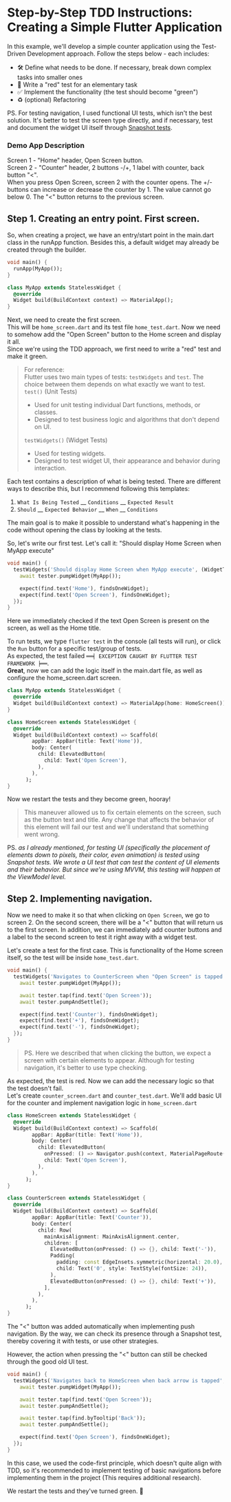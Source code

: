 # Step-by-Step TDD Instructions: Creating a Simple Flutter Application
In this example, we'll develop a simple counter application using the Test-Driven Development approach. 
Follow the steps below - each includes:
- 🛠 Define what needs to be done. If necessary, break down complex tasks into smaller ones
- 🔴 Write a "red" test for an elementary task
- ✅ Implement the functionality (the test should become "green")
- ♻️ (optional) Refactoring

PS. For testing navigation, I used functional UI tests, which isn't the best solution. It's better to test the screen type directly, and if necessary, test and document the widget UI itself through [Snapshot tests][snt].

### Demo App Description
Screen 1 - "Home" header, Open Screen button. <br/>
Screen 2 - "Counter" header, 2 buttons -/+, 1 label with counter, back button "<". <br/>
When you press Open Screen, screen 2 with the counter opens. The +/- buttons can increase or decrease the counter by 1. The value cannot go below 0. The "<" button returns to the previous screen.

## Step 1. Creating an entry point. First screen.
So, when creating a project, we have an entry/start point in the main.dart class in the runApp function. 
Besides this, a default widget may already be created through the builder.
```dart
void main() {
  runApp(MyApp());
}

class MyApp extends StatelessWidget {
  @override
  Widget build(BuildContext context) => MaterialApp();
}
```
Next, we need to create the first screen. <br/>
This will be `home_screen.dart` and its test file `home_test.dart`. Now we need to somehow add the "Open Screen" button to the Home screen and display it all. <br/>
Since we're using the TDD approach, we first need to write a "red" test and make it green.
> For reference: <br/>
> Flutter uses two main types of tests: `testWidgets` and `test`. The choice between them depends on what exactly we want to test. <br/>
> `test()` (Unit Tests) <br/>
> - Used for unit testing individual Dart functions, methods, or classes. <br/>
> - Designed to test business logic and algorithms that don't depend on UI. <br/>
> 
> `testWidgets()` (Widget Tests) <br/>
> - Used for testing widgets. <br/>
> - Designed to test widget UI, their appearance and behavior during interaction. <br/>

Each test contains a description of what is being tested. There are different ways to describe this, but I recommend following this templates: <br/>
1. `What Is Being Tested` __ `Conditions` __ `Expected Result`
2. `Should` __ `Expected Behavior` __ `When` __ `Conditions`

The main goal is to make it possible to understand what's happening in the code without opening the class by looking at the tests.

So, let's write our first test. Let's call it: "Should display Home Screen when MyApp execute"
```dart
void main() {
  testWidgets('Should display Home Screen when MyApp execute', (WidgetTester tester) async {
    await tester.pumpWidget(MyApp());

    expect(find.text('Home'), findsOneWidget);
    expect(find.text('Open Screen'), findsOneWidget);
  });
}
```
Here we immediately checked if the text Open Screen is present on the screen, as well as the Home title.

To run tests, we type `flutter test` in the console (all tests will run), or click the `Run` button for a specific test/group of tests. <br/>
As expected, the test failed `══╡ EXCEPTION CAUGHT BY FLUTTER TEST FRAMEWORK ╞══`. <br/>
**Great**, now we can add the logic itself in the main.dart file, as well as configure the home_screen.dart screen.
```dart
class MyApp extends StatelessWidget {
  @override
  Widget build(BuildContext context) => MaterialApp(home: HomeScreen());
}

class HomeScreen extends StatelessWidget {
  @override
  Widget build(BuildContext context) => Scaffold(
        appBar: AppBar(title: Text('Home')),
        body: Center(
          child: ElevatedButton(
            child: Text('Open Screen'),
          ),
        ),
      );
}
```
Now we restart the tests and they become green, hooray!

> This maneuver allowed us to fix certain elements on the screen, such as the button text and title. Any change that affects the behavior of this element will fail our test and we'll understand that something went wrong.

PS. *as I already mentioned, for testing UI (specifically the placement of elements down to pixels, their color, even animation) is tested using Snapshot tests.
We wrote a UI test that can test the content of UI elements and their behavior. But since we're using MVVM, this testing will happen at the ViewModel level.*

## Step 2. Implementing navigation.
Now we need to make it so that when clicking on `Open Screen`, we go to screen 2. On the second screen, there will be a "<" button that will return us to the first screen. In addition, we can immediately add counter buttons and a label to the second screen to test it right away with a widget test.

Let's create a test for the first case. This is functionality of the Home screen itself, so the test will be inside `home_test.dart`.
```dart
void main() {
  testWidgets('Navigates to CounterScreen when "Open Screen" is tapped', (WidgetTester tester) async {
    await tester.pumpWidget(MyApp());

    await tester.tap(find.text('Open Screen'));
    await tester.pumpAndSettle();

    expect(find.text('Counter'), findsOneWidget);
    expect(find.text('+'), findsOneWidget);
    expect(find.text('-'), findsOneWidget);
  });
}
```
> PS. Here we described that when clicking the button, we expect a screen with certain elements to appear. Although for testing navigation, it's better to use type checking.

As expected, the test is red. Now we can add the necessary logic so that the test doesn't fail. <br/>
Let's create `counter_screen.dart` and `counter_test.dart`. We'll add basic UI for the counter and implement navigation logic in `home_screen.dart`
```dart
class HomeScreen extends StatelessWidget {
  @override
  Widget build(BuildContext context) => Scaffold(
        appBar: AppBar(title: Text('Home')),
        body: Center(
          child: ElevatedButton(
            onPressed: () => Navigator.push(context, MaterialPageRoute(builder: (context) => CounterScreen())),
            child: Text('Open Screen'),
          ),
        ),
      );
}

class CounterScreen extends StatelessWidget {
  @override
  Widget build(BuildContext context) => Scaffold(
        appBar: AppBar(title: Text('Counter')),
        body: Center(
          child: Row(
            mainAxisAlignment: MainAxisAlignment.center,
            children: [
              ElevatedButton(onPressed: () => {}, child: Text('-')),
              Padding(
                padding: const EdgeInsets.symmetric(horizontal: 20.0),
                child: Text('0', style: TextStyle(fontSize: 24)),
              ),
              ElevatedButton(onPressed: () => {}, child: Text('+')),
            ],
          ),
        ),
      );
}
```
The "<" button was added automatically when implementing push navigation. By the way, we can check its presence through a Snapshot test, thereby covering it with tests, or use other strategies.

However, the action when pressing the "<" button can still be checked through the good old UI test.
```dart
void main() {
  testWidgets('Navigates back to HomeScreen when back arrow is tapped', (WidgetTester tester) async {
    await tester.pumpWidget(MyApp());

    await tester.tap(find.text('Open Screen'));
    await tester.pumpAndSettle();

    await tester.tap(find.byTooltip('Back'));
    await tester.pumpAndSettle();

    expect(find.text('Open Screen'), findsOneWidget);
  });
}
```
In this case, we used the code-first principle, which doesn't quite align with TDD, so it's recommended to implement testing of basic navigations before implementing them in the project (This requires additional research).

We restart the tests and they've turned green. 🎉

[snt]: <https://medium.com/@pablonicoli21/unveiling-snapshot-tests-a-deep-dive-into-flutters-golden-tests-bf8acc744df8>
